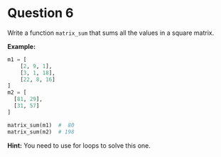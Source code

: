 # Question 6

Write a function `matrix_sum` that sums all the values in a square matrix.

**Example:**

```python
m1 = [
    [2, 9, 1],
    [3, 1, 18],
    [22, 8, 16]
]
m2 = [
  [81, 29],
  [31, 57]
]

matrix_sum(m1)  #  80
matrix_sum(m2)  # 198
```

**Hint:** You need to use for loops to solve this one.
